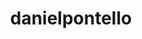 ---
title: danielpontello
github: https://github.com/danielpontello
mode: light
transition: 1s
score: 87.7
archetype:
- Anime
- Innovative
- Editor’s Choice
---